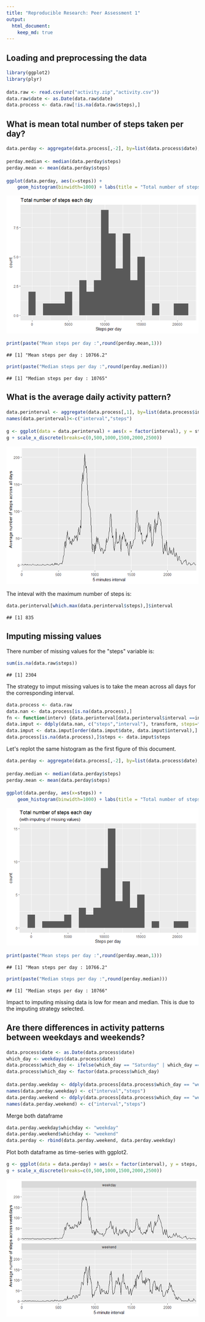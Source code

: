 ```yaml
---
title: "Reproducible Research: Peer Assessment 1"
output: 
  html_document:
    keep_md: true
---
```



## Loading and preprocessing the data

```r
library(ggplot2)
library(plyr)

data.raw <- read.csv(unz("activity.zip","activity.csv"))
data.raw$date <- as.Date(data.raw$date)
data.process <- data.raw[!is.na(data.raw$steps),]
```


## What is mean total number of steps taken per day?

```r
data.perday <- aggregate(data.process[,-2], by=list(data.process$date),FUN = sum)

perday.median <- median(data.perday$steps)
perday.mean <- mean(data.perday$steps)

ggplot(data.perday, aes(x=steps)) + 
    geom_histogram(binwidth=1000) + labs(title = "Total number of steps each day", x= "Steps per day")
```

![](PA1_template_files/figure-html/hist-1.png)<!-- -->

```r
print(paste("Mean steps per day :",round(perday.mean,1)))
```

```
## [1] "Mean steps per day : 10766.2"
```

```r
print(paste("Median steps per day :",round(perday.median)))
```

```
## [1] "Median steps per day : 10765"
```

## What is the average daily activity pattern?

```r
data.perinterval <- aggregate(data.process[,1], by=list(data.process$interval),FUN = mean)
names(data.perinterval)<-c("interval","steps")

g <- ggplot(data = data.perinterval) + aes(x = factor(interval), y = steps, group = 1) + geom_line() + labs(x ="5 minutes interval", y = "Average number of steps across all days") + theme(axis.text.x = element_text(size = 10)) 
g + scale_x_discrete(breaks=c(0,500,1000,1500,2000,2500))
```

![](PA1_template_files/figure-html/daily-1.png)<!-- -->

The inteval with the maximum number of steps is:


```r
data.perinterval[which.max(data.perinterval$steps),]$interval
```

```
## [1] 835
```

## Imputing missing values

There number of missing values for the "steps" variable is:


```r
sum(is.na(data.raw$steps))
```

```
## [1] 2304
```
The strategy to imput missing values is to take the mean across all days for the corresponding interval.


```r
data.process <- data.raw
data.nan <- data.process[is.na(data.process),]
fn <- function(interv) {data.perinterval[data.perinterval$interval ==interv,]$steps}
data.imput <- ddply(data.nan, c("steps","interval"), transform, steps=fn(interval))
data.imput <- data.imput[order(data.imput$date, data.imput$interval),] 
data.process[is.na(data.process),]$steps <- data.imput$steps
```

Let's replot the same histogram as the first figure of this document.


```r
data.perday <- aggregate(data.process[,-2], by=list(data.process$date),FUN = sum)

perday.median <- median(data.perday$steps)
perday.mean <- mean(data.perday$steps)

ggplot(data.perday, aes(x=steps)) + 
    geom_histogram(binwidth=1000) + labs(title = "Total number of steps each day", subtitle = "(with imputing of missing values)", x= "Steps per day")
```

![](PA1_template_files/figure-html/unnamed-chunk-4-1.png)<!-- -->

```r
print(paste("Mean steps per day :",round(perday.mean,1)))
```

```
## [1] "Mean steps per day : 10766.2"
```

```r
print(paste("Median steps per day :",round(perday.median)))
```

```
## [1] "Median steps per day : 10766"
```

Impact to imputing missing data is low for mean and median. This is due to the imputing strategy selected.

## Are there differences in activity patterns between weekdays and weekends?

```r
data.process$date <- as.Date(data.process$date)
which_day <- weekdays(data.process$date)
data.process$which_day <- ifelse(which_day == "Saturday" | which_day == "Sunday" , c("weekend"), c("weekday"))
data.process$which_day <- factor(data.process$which_day)

data.perday.weekday <- ddply(data.process[data.process$which_day == "weekday", ], .(interval), function(data) { mean(data$steps, na.rm = TRUE)})
names(data.perday.weekday) <- c("interval","steps")
data.perday.weekend <- ddply(data.process[data.process$which_day == "weekend", ], .(interval), function(data) { mean(data$steps, na.rm = TRUE)})
names(data.perday.weekend) <- c("interval","steps")
```
Merge both dataframe


```r
data.perday.weekday$whichday <- "weekday"
data.perday.weekend$whichday <- "weekend"
data.perday <- rbind(data.perday.weekend, data.perday.weekday)
```

Plot both dataframe as time-series with ggplot2.

```r
g <- ggplot(data = data.perday) + aes(x = factor(interval), y = steps, group = 1) + geom_line() + labs(x ="5-minute interval", y = "Average number of steps across weekdays") + theme(axis.text.x = element_text(size = 10)) + facet_wrap(~whichday, nrow=2)
g + scale_x_discrete(breaks=c(0,500,1000,1500,2000,2500))
```

![](PA1_template_files/figure-html/unnamed-chunk-7-1.png)<!-- -->
